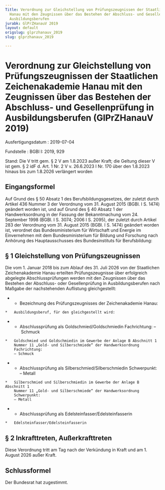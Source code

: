```yaml
---
Title: Verordnung zur Gleichstellung von Prüfungszeugnissen der Staatlichen Zeichenakademie
  Hanau mit den Zeugnissen über das Bestehen der Abschluss- und Gesellenprüfung in
  Ausbildungsberufen
jurabk: GlPrZHanauV 2019
layout: default
origslug: glprzhanauv_2019
slug: glprzhanauv_2019

---
```


# Verordnung zur Gleichstellung von Prüfungszeugnissen der Staatlichen Zeichenakademie Hanau mit den Zeugnissen über das Bestehen der Abschluss- und Gesellenprüfung in Ausbildungsberufen (GlPrZHanauV 2019)

Ausfertigungsdatum
:   2019-07-04

Fundstelle
:   BGBl I: 2019, 929

Stand: Die V tritt gem. § 2 V am 1.8.2023 außer Kraft; die Geltung dieser V ist gem. § 2 idF d. Art. 1 Nr. 2 V v. 26.6.2023 I Nr. 170 über den 1.8.2023 hinaus bis zum 1.8.2026 verlängert worden

## Eingangsformel

Auf Grund des § 50 Absatz 1 des Berufsbildungsgesetzes, der zuletzt
durch Artikel 436 Nummer 3 der Verordnung vom 31. August 2015 (BGBl. I
S. 1474) geändert worden ist, und auf Grund des § 40 Absatz 1 der
Handwerksordnung in der Fassung der Bekanntmachung vom 24. September
1998 (BGBl. I S. 3074; 2006 I S. 2095), der zuletzt durch Artikel 283
der Verordnung vom 31. August 2015 (BGBl. I S. 1474) geändert worden
ist, verordnet das Bundesministerium für Wirtschaft und Energie im
Einvernehmen mit dem Bundesministerium für Bildung und Forschung nach
Anhörung des Hauptausschusses des Bundesinstituts für Berufsbildung:


## § 1 Gleichstellung von Prüfungszeugnissen

Die vom 1. Januar 2018 bis zum Ablauf des 31. Juli 2026 von der
Staatlichen Zeichenakademie Hanau erteilten Prüfungszeugnisse über
erfolgreich abgelegte Abschlussprüfungen werden mit den Zeugnissen
über das Bestehen der Abschluss- oder Gesellenprüfung in
Ausbildungsberufen nach Maßgabe der nachstehenden Auflistung
gleichgestellt:

*    *   Bezeichnung des Prüfungszeugnisses
        der Zeichenakademie Hanau:

    *   Ausbildungsberuf, für den gleichgestellt wird:


*    *   Abschlussprüfung als Goldschmied/Goldschmiedin
        Fachrichtung:
        – Schmuck

    *   Goldschmied und Goldschmiedin im Gewerbe der Anlage B Abschnitt 1
        Nummer 11 „Gold- und Silberschmiede“ der Handwerksordnung
        Fachrichtung:
        – Schmuck


*    *   Abschlussprüfung als Silberschmied/Silberschmiedin
        Schwerpunkt:
        – Metall

    *   Silberschmied und Silberschmiedin im Gewerbe der Anlage B Abschnitt 1
        Nummer 11 „Gold- und Silberschmiede“ der Handwerksordnung
        Schwerpunkt:
        – Metall


*    *   Abschlussprüfung als Edelsteinfasser/Edelsteinfasserin

    *   Edelsteinfasser/Edelsteinfasserin





## § 2 Inkrafttreten, Außerkrafttreten

Diese Verordnung tritt am Tag nach der Verkündung in Kraft und am 1.
August 2026 außer Kraft.


## Schlussformel

Der Bundesrat hat zugestimmt.

